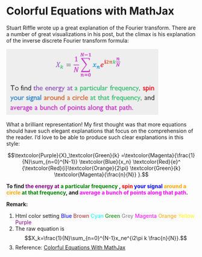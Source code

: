 # Colorful Equations with MathJax

Stuart Riffle wrote up a great explanation of the Fourier transform. There are a number of great visualizations in his post, but the climax is his explanation of the inverse discrete Fourier transform formula:

![Mou icon](figure1.png)

What a brilliant representation! My first thought was that more equations should have such elegant explanations that focus on the comprehension of the reader. I’d love to be able to produce such clear explanations in this style:

$$\textcolor{Purple}{X}_\textcolor{Green}{k}
=\textcolor{Magenta}{\frac{1}{N}\sum_{n=0}^{N-1}}
\textcolor{Blue}{x_n}
\textcolor{Red}{e}^
{\textcolor{Red}{i}\textcolor{Orange}{2\pi} 
\textcolor{Green}{k}
\textcolor{Magenta}{\frac{n}{N}}
}.$$

**To find <font color=Purple>the energy at</font> <font color=Green>a particular frequency</font> , <font color=Red>spin</font> <font color=Blue>your signal</font> <font color=Orange>around a circle</font> <font color=Green>at that frequency</font>, and <font color=Magenta>average a bunch of points along that path</font>.**

**Remark:**

1.  Html color setting <font color=Blue>Blue</font> <font color=Brown>Brown</font> <font color=Cyan>Cyan</font> <font color=Green>Green</font> <font color=Grey>Grey</font> <font color=Magenta>Magenta</font> <font color=Orange>Orange</font> <font color=Yellow>Yellow</font> <font color=Purple>Purple</font> 
2.  The raw equation is $$X_k=\frac{1}{N}\sum_{n=0}^{N-1}x_ne^{i2\pi k \frac{n}{N}}.$$
3.  Reference: [Colorful Equations With MathJax](http://adereth.github.io/blog/2013/11/29/colorful-equations/)